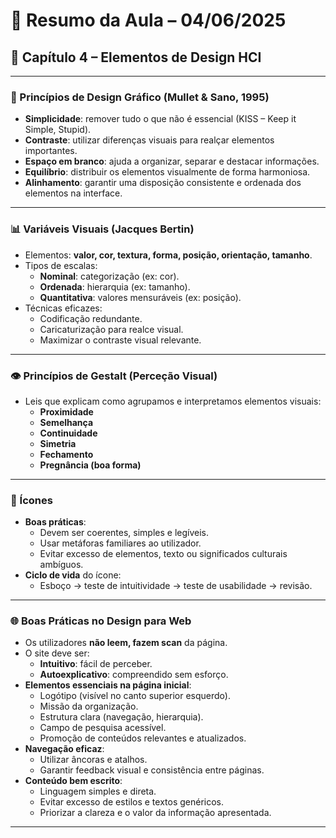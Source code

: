 # 📅 Resumo da Aula – 04/06/2025

## 📘 Capítulo 4 – Elementos de Design HCI

---

### 🎨 Princípios de Design Gráfico (Mullet & Sano, 1995)
- **Simplicidade**: remover tudo o que não é essencial (KISS – Keep it Simple, Stupid).
- **Contraste**: utilizar diferenças visuais para realçar elementos importantes.
- **Espaço em branco**: ajuda a organizar, separar e destacar informações.
- **Equilíbrio**: distribuir os elementos visualmente de forma harmoniosa.
- **Alinhamento**: garantir uma disposição consistente e ordenada dos elementos na interface.

---

### 📊 Variáveis Visuais (Jacques Bertin)
- Elementos: **valor, cor, textura, forma, posição, orientação, tamanho**.
- Tipos de escalas:
  - **Nominal**: categorização (ex: cor).
  - **Ordenada**: hierarquia (ex: tamanho).
  - **Quantitativa**: valores mensuráveis (ex: posição).
- Técnicas eficazes:
  - Codificação redundante.
  - Caricaturização para realce visual.
  - Maximizar o contraste visual relevante.

---

### 👁️ Princípios de Gestalt (Perceção Visual)
- Leis que explicam como agrupamos e interpretamos elementos visuais:
  - **Proximidade**
  - **Semelhança**
  - **Continuidade**
  - **Simetria**
  - **Fechamento**
  - **Pregnância (boa forma)**

---

### 🧱 Ícones
- **Boas práticas**:
  - Devem ser coerentes, simples e legíveis.
  - Usar metáforas familiares ao utilizador.
  - Evitar excesso de elementos, texto ou significados culturais ambíguos.
- **Ciclo de vida** do ícone:
  - Esboço → teste de intuitividade → teste de usabilidade → revisão.

---

### 🌐 Boas Práticas no Design para Web
- Os utilizadores **não leem, fazem scan** da página.
- O site deve ser:
  - **Intuitivo**: fácil de perceber.
  - **Autoexplicativo**: compreendido sem esforço.
- **Elementos essenciais na página inicial**:
  - Logótipo (visível no canto superior esquerdo).
  - Missão da organização.
  - Estrutura clara (navegação, hierarquia).
  - Campo de pesquisa acessível.
  - Promoção de conteúdos relevantes e atualizados.
- **Navegação eficaz**:
  - Utilizar âncoras e atalhos.
  - Garantir feedback visual e consistência entre páginas.
- **Conteúdo bem escrito**:
  - Linguagem simples e direta.
  - Evitar excesso de estilos e textos genéricos.
  - Priorizar a clareza e o valor da informação apresentada.

---
